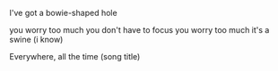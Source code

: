  

I've got a bowie-shaped hole





you worry too much
you don't have to focus
you worry too much
it's a swine (i know)



Everywhere, all the time (song title)
